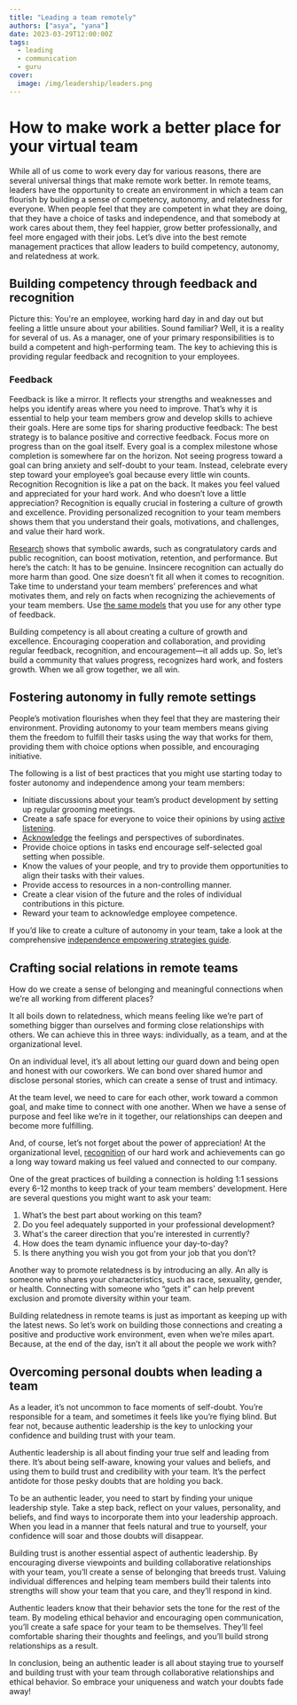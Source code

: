 ```yaml
---
title: "Leading a team remotely"
authors: ["asya", "yana"]
date: 2023-03-29T12:00:00Z
tags:
  - leading
  - communication
  - guru
cover:
  image: /img/leadership/leaders.png
---
```


# How to make work a better place for your virtual team

While all of us come to work every day for various reasons, there are several universal things that make remote work better. In remote teams, leaders have the opportunity to create an environment in which a team can flourish by building a sense of competency, autonomy, and relatedness for everyone. When people feel that they are competent in what they are doing, that they have a choice of tasks and independence, and that somebody at work cares about them, they feel happier, grow better professionally, and feel more engaged with their jobs. Let’s dive into the best remote management practices that allow leaders to build competency, autonomy, and relatedness at work.

## Building competency through feedback and recognition

Picture this: You're an employee, working hard day in and day out but feeling a little unsure about your abilities. Sound familiar? Well, it is a reality for several of us. As a manager, one of your primary responsibilities is to build a competent and high-performing team. The key to achieving this is providing regular feedback and recognition to your employees.

### Feedback

Feedback is like a mirror. It reflects your strengths and weaknesses and helps you identify areas where you need to improve. That’s why it is essential to help your team members grow and develop skills to achieve their goals.
Here are some tips for sharing productive feedback:
The best strategy is to balance positive and corrective feedback.
Focus more on progress than on the goal itself. Every goal is a complex milestone whose completion is somewhere far on the horizon. Not seeing progress toward a goal can bring anxiety and self-doubt to your team. Instead, celebrate every step toward your employee’s goal because every little win counts.
Recognition
Recognition is like a pat on the back. It makes you feel valued and appreciated for your hard work. And who doesn’t love a little appreciation? Recognition is equally crucial in fostering a culture of growth and excellence. Providing personalized recognition to your team members shows them that you understand their goals, motivations, and challenges, and value their hard work.

[Research](https://hbr.org/2021/03/research-a-little-recognition-can-provide-a-big-morale-boost) shows that symbolic awards, such as congratulatory cards and public recognition, can boost motivation, retention, and performance. But here’s the catch: It has to be genuine. Insincere recognition can actually do more harm than good. One size doesn’t fit all when it comes to recognition. Take time to understand your team members’ preferences and what motivates them, and rely on facts when recognizing the achievements of your team members. Use [the same models](https://hygge.work/communication/feedback/#suggesting-feedback) that you use for any other type of feedback.

Building competency is all about creating a culture of growth and excellence. Encouraging cooperation and collaboration, and providing regular feedback, recognition, and encouragement—it all adds up. So, let’s build a community that values progress, recognizes hard work, and fosters growth. When we all grow together, we all win.

## Fostering autonomy in fully remote settings

People’s motivation flourishes when they feel that they are mastering their environment. Providing autonomy to your team members means giving them the freedom to fulfill their tasks using the way that works for them, providing them with choice options when possible, and encouraging initiative.

The following is a list of best practices that you might use starting today to foster autonomy and independence among your team members:

- Initiate discussions about your team’s product development by setting up regular grooming meetings.
- Create a safe space for everyone to voice their opinions by using [active listening](https://ggia.berkeley.edu/practice/active_listening).
- [Acknowledge](https://www.hprc-online.org/social-fitness/relationship-building/validation-show-youre-listening-even-if-you-disagree) the feelings and perspectives of subordinates.
- Provide choice options in tasks end encourage self-selected goal setting when possible.
- Know the values of your people, and try to provide them opportunities to align their tasks with their values.
- Provide access to resources in a non-controlling manner.
- Create a clear vision of the future and the roles of individual contributions in this picture.
- Reward your team to acknowledge employee competence.

If you’d like to create a culture of autonomy in your team, take a look at the comprehensive [independence empowering strategies guide](https://hbr.org/2023/03/5-strategies-to-empower-employees-to-make-decisions).

## Crafting social relations in remote teams

How do we create a sense of belonging and meaningful connections when we’re all working from different places?

It all boils down to relatedness, which means feeling like we’re part of something bigger than ourselves and forming close relationships with others. We can achieve this in three ways: individually, as a team, and at the organizational level.

On an individual level, it’s all about letting our guard down and being open and honest with our coworkers. We can bond over shared humor and disclose personal stories, which can create a sense of trust and intimacy.

At the team level, we need to care for each other, work toward a common goal, and make time to connect with one another. When we have a sense of purpose and feel like we’re in it together, our relationships can deepen and become more fulfilling.

And, of course, let’s not forget about the power of appreciation! At the organizational level, [recognition](blog/leading.md#recognition) of our hard work and achievements can go a long way toward making us feel valued and connected to our company.

One of the great practices of building a connection is holding 1:1 sessions every 6-12 months to keep track of your team members' development. Here are several questions you might want to ask your team:

1. What’s the best part about working on this team?
1. Do you feel adequately supported in your professional development?
1. What's the career direction that you're interested in currently?
1. How does the team dynamic influence your day-to-day?
1. Is there anything you wish you got from your job that you don’t?

Another way to promote relatedness is by introducing an ally. An ally is someone who shares your characteristics, such as race, sexuality, gender, or health. Connecting with someone who “gets it” can help prevent exclusion and promote diversity within your team.

Building relatedness in remote teams is just as important as keeping up with the latest news. So let’s work on building those connections and creating a positive and productive work environment, even when we’re miles apart. Because, at the end of the day, isn’t it all about the people we work with?

## Overcoming personal doubts when leading a team

As a leader, it’s not uncommon to face moments of self-doubt. You’re responsible for a team, and sometimes it feels like you’re flying blind. But fear not, because authentic leadership is the key to unlocking your confidence and building trust with your team.

Authentic leadership is all about finding your true self and leading from there. It’s about being self-aware, knowing your values and beliefs, and using them to build trust and credibility with your team. It’s the perfect antidote for those pesky doubts that are holding you back.

To be an authentic leader, you need to start by finding your unique leadership style. Take a step back, reflect on your values, personality, and beliefs, and find ways to incorporate them into your leadership approach. When you lead in a manner that feels natural and true to yourself, your confidence will soar and those doubts will disappear.

Building trust is another essential aspect of authentic leadership. By encouraging diverse viewpoints and building collaborative relationships with your team, you’ll create a sense of belonging that breeds trust. Valuing individual differences and helping team members build their talents into strengths will show your team that you care, and they’ll respond in kind.

Authentic leaders know that their behavior sets the tone for the rest of the team. By modeling ethical behavior and encouraging open communication, you’ll create a safe space for your team to be themselves. They’ll feel comfortable sharing their thoughts and feelings, and you’ll build strong relationships as a result.

In conclusion, being an authentic leader is all about staying true to yourself and building trust with your team through collaborative relationships and ethical behavior. So embrace your uniqueness and watch your doubts fade away!
